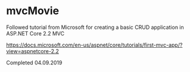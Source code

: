 # mvcMovie

Followed tutorial from Microsoft for creating a basic CRUD application in ASP.NET Core 2.2 MVC

https://docs.microsoft.com/en-us/aspnet/core/tutorials/first-mvc-app/?view=aspnetcore-2.2

Completed 04.09.2019
